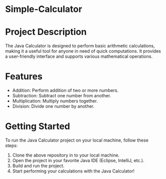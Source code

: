 # Simple-Calculator
# Project Description
The Java Calculator is designed to perform basic arithmetic calculations, making it a useful tool for anyone in need of quick computations. It provides a user-friendly interface and supports various mathematical operations.

# Features
- Addition: Perform addition of two or more numbers.
- Subtraction: Subtract one number from another.
- Multiplication: Multiply numbers together.
- Division: Divide one number by another.

# Getting Started
To run the Java Calculator project on your local machine, follow these steps:

1. Clone the above repository in to your local machine. 
2. Open the project in your favorite Java IDE (Eclipse, IntelliJ, etc.).
3. Build and run the project.
4. Start performing your calculations with the Java Calculator!
